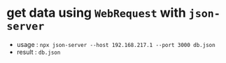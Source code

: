 # get data using `WebRequest` with `json-server`
* usage : `npx json-server --host 192.168.217.1 --port 3000 db.json`
* result : `db.json`
